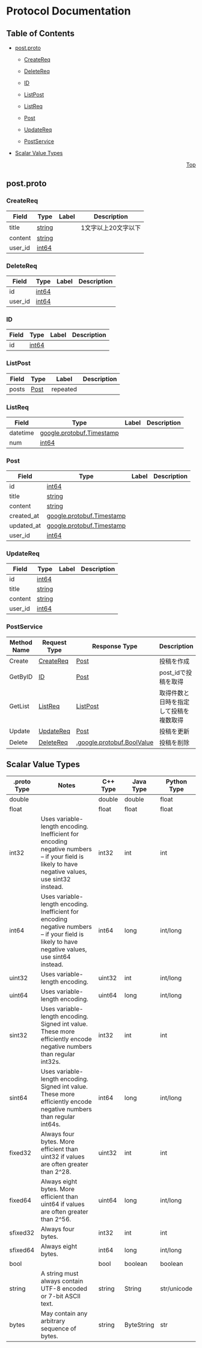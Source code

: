 # Protocol Documentation
<a name="top"></a>

## Table of Contents

- [post.proto](#post.proto)
    - [CreateReq](#post_grpc.CreateReq)
    - [DeleteReq](#post_grpc.DeleteReq)
    - [ID](#post_grpc.ID)
    - [ListPost](#post_grpc.ListPost)
    - [ListReq](#post_grpc.ListReq)
    - [Post](#post_grpc.Post)
    - [UpdateReq](#post_grpc.UpdateReq)
  
  
  
    - [PostService](#post_grpc.PostService)
  

- [Scalar Value Types](#scalar-value-types)



<a name="post.proto"></a>
<p align="right"><a href="#top">Top</a></p>

## post.proto



<a name="post_grpc.CreateReq"></a>

### CreateReq



| Field | Type | Label | Description |
| ----- | ---- | ----- | ----------- |
| title | [string](#string) |  | 1文字以上20文字以下 |
| content | [string](#string) |  |  |
| user_id | [int64](#int64) |  |  |






<a name="post_grpc.DeleteReq"></a>

### DeleteReq



| Field | Type | Label | Description |
| ----- | ---- | ----- | ----------- |
| id | [int64](#int64) |  |  |
| user_id | [int64](#int64) |  |  |






<a name="post_grpc.ID"></a>

### ID



| Field | Type | Label | Description |
| ----- | ---- | ----- | ----------- |
| id | [int64](#int64) |  |  |






<a name="post_grpc.ListPost"></a>

### ListPost



| Field | Type | Label | Description |
| ----- | ---- | ----- | ----------- |
| posts | [Post](#post_grpc.Post) | repeated |  |






<a name="post_grpc.ListReq"></a>

### ListReq



| Field | Type | Label | Description |
| ----- | ---- | ----- | ----------- |
| datetime | [google.protobuf.Timestamp](#google.protobuf.Timestamp) |  |  |
| num | [int64](#int64) |  |  |






<a name="post_grpc.Post"></a>

### Post



| Field | Type | Label | Description |
| ----- | ---- | ----- | ----------- |
| id | [int64](#int64) |  |  |
| title | [string](#string) |  |  |
| content | [string](#string) |  |  |
| created_at | [google.protobuf.Timestamp](#google.protobuf.Timestamp) |  |  |
| updated_at | [google.protobuf.Timestamp](#google.protobuf.Timestamp) |  |  |
| user_id | [int64](#int64) |  |  |






<a name="post_grpc.UpdateReq"></a>

### UpdateReq



| Field | Type | Label | Description |
| ----- | ---- | ----- | ----------- |
| id | [int64](#int64) |  |  |
| title | [string](#string) |  |  |
| content | [string](#string) |  |  |
| user_id | [int64](#int64) |  |  |





 

 

 


<a name="post_grpc.PostService"></a>

### PostService


| Method Name | Request Type | Response Type | Description |
| ----------- | ------------ | ------------- | ------------|
| Create | [CreateReq](#post_grpc.CreateReq) | [Post](#post_grpc.Post) | 投稿を作成 |
| GetByID | [ID](#post_grpc.ID) | [Post](#post_grpc.Post) | post_idで投稿を取得 |
| GetList | [ListReq](#post_grpc.ListReq) | [ListPost](#post_grpc.ListPost) | 取得件数と日時を指定して投稿を複数取得 |
| Update | [UpdateReq](#post_grpc.UpdateReq) | [Post](#post_grpc.Post) | 投稿を更新 |
| Delete | [DeleteReq](#post_grpc.DeleteReq) | [.google.protobuf.BoolValue](#google.protobuf.BoolValue) | 投稿を削除 |

 



## Scalar Value Types

| .proto Type | Notes | C++ Type | Java Type | Python Type |
| ----------- | ----- | -------- | --------- | ----------- |
| <a name="double" /> double |  | double | double | float |
| <a name="float" /> float |  | float | float | float |
| <a name="int32" /> int32 | Uses variable-length encoding. Inefficient for encoding negative numbers – if your field is likely to have negative values, use sint32 instead. | int32 | int | int |
| <a name="int64" /> int64 | Uses variable-length encoding. Inefficient for encoding negative numbers – if your field is likely to have negative values, use sint64 instead. | int64 | long | int/long |
| <a name="uint32" /> uint32 | Uses variable-length encoding. | uint32 | int | int/long |
| <a name="uint64" /> uint64 | Uses variable-length encoding. | uint64 | long | int/long |
| <a name="sint32" /> sint32 | Uses variable-length encoding. Signed int value. These more efficiently encode negative numbers than regular int32s. | int32 | int | int |
| <a name="sint64" /> sint64 | Uses variable-length encoding. Signed int value. These more efficiently encode negative numbers than regular int64s. | int64 | long | int/long |
| <a name="fixed32" /> fixed32 | Always four bytes. More efficient than uint32 if values are often greater than 2^28. | uint32 | int | int |
| <a name="fixed64" /> fixed64 | Always eight bytes. More efficient than uint64 if values are often greater than 2^56. | uint64 | long | int/long |
| <a name="sfixed32" /> sfixed32 | Always four bytes. | int32 | int | int |
| <a name="sfixed64" /> sfixed64 | Always eight bytes. | int64 | long | int/long |
| <a name="bool" /> bool |  | bool | boolean | boolean |
| <a name="string" /> string | A string must always contain UTF-8 encoded or 7-bit ASCII text. | string | String | str/unicode |
| <a name="bytes" /> bytes | May contain any arbitrary sequence of bytes. | string | ByteString | str |

